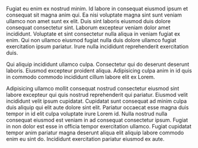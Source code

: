 Fugiat eu enim ex nostrud minim. Id labore in consequat eiusmod ipsum et consequat sit magna anim qui. Ea nisi voluptate magna sint sunt veniam ullamco non amet sunt ex elit. Duis sint laboris eiusmod duis dolore consequat consectetur sint. Laborum excepteur veniam dolor amet incididunt. Voluptate et sint consectetur nulla aliqua in veniam fugiat ex enim. Qui non ullamco eiusmod fugiat nulla duis dolore ullamco fugiat exercitation ipsum pariatur. Irure nulla incididunt reprehenderit exercitation duis.

Qui aliquip incididunt ullamco culpa. Consectetur qui do deserunt deserunt laboris. Eiusmod excepteur proident aliqua. Adipisicing culpa anim in id quis in commodo commodo incididunt cillum labore elit ex Lorem.

Adipisicing ullamco mollit consequat nostrud consectetur eiusmod sint labore excepteur qui quis nostrud reprehenderit qui pariatur. Eiusmod velit incididunt velit ipsum cupidatat. Cupidatat sunt consequat ad minim culpa duis aliquip qui elit aute dolore sint elit. Pariatur occaecat esse magna duis tempor in id elit culpa voluptate irure Lorem id. Nulla nostrud nulla consequat eiusmod est veniam in ad consequat consectetur ipsum. Fugiat in non dolor est esse in officia tempor exercitation ullamco. Fugiat cupidatat tempor anim pariatur magna deserunt aliqua elit aliquip labore commodo enim eu sint do. Incididunt exercitation pariatur eiusmod ex aute.
